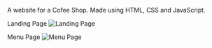 A website for a Cofee Shop.
Made using HTML, CSS and JavaScript.

Landing Page
![Landing Page](https://github.com/user-attachments/assets/5a062c38-81d9-43b7-baf1-8a00939fd567)

Menu Page
![Menu Page](https://github.com/user-attachments/assets/3656faf4-7429-4f01-928b-043f7325ca6b)
